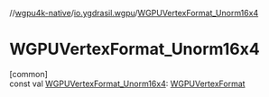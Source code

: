 //[wgpu4k-native](../../index.md)/[io.ygdrasil.wgpu](index.md)/[WGPUVertexFormat_Unorm16x4](-w-g-p-u-vertex-format_-unorm16x4.md)

# WGPUVertexFormat_Unorm16x4

[common]\
const val [WGPUVertexFormat_Unorm16x4](-w-g-p-u-vertex-format_-unorm16x4.md): [WGPUVertexFormat](-w-g-p-u-vertex-format/index.md)